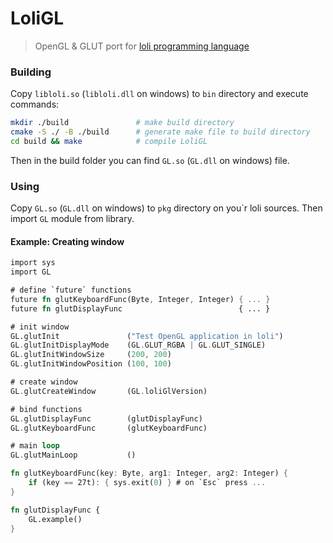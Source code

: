 # LoliGL

> OpenGL & GLUT port for [loli programming language](https://github.com/txlyre/loli)

### Building

Copy ``libloli.so`` (``libloli.dll`` on windows) to ``bin`` directory and execute commands: 

```bash
mkdir ./build               # make build directory
cmake -S ./ -B ./build      # generate make file to build directory
cd build && make            # compile LoliGL
```

Then in the build folder you can find ``GL.so`` (``GL.dll`` on windows) file.

### Using

Copy ``GL.so`` (``GL.dll`` on windows) to ``pkg`` directory on you`r loli sources.
Then import ``GL`` module from library.

#### Example: Creating window

```rust
import sys
import GL

# define `future` functions
future fn glutKeyboardFunc(Byte, Integer, Integer) { ... }
future fn glutDisplayFunc                          { ... }

# init window
GL.glutInit               ("Test OpenGL application in loli")
GL.glutInitDisplayMode    (GL.GLUT_RGBA | GL.GLUT_SINGLE)
GL.glutInitWindowSize     (200, 200)
GL.glutInitWindowPosition (100, 100)

# create window
GL.glutCreateWindow       (GL.loliGlVersion)

# bind functions
GL.glutDisplayFunc        (glutDisplayFunc)
GL.glutKeyboardFunc       (glutKeyboardFunc)

# main loop
GL.glutMainLoop           ()

fn glutKeyboardFunc(key: Byte, arg1: Integer, arg2: Integer) {
    if (key == 27t): { sys.exit(0) } # on `Esc` press ...
}

fn glutDisplayFunc {
    GL.example()
}
```
